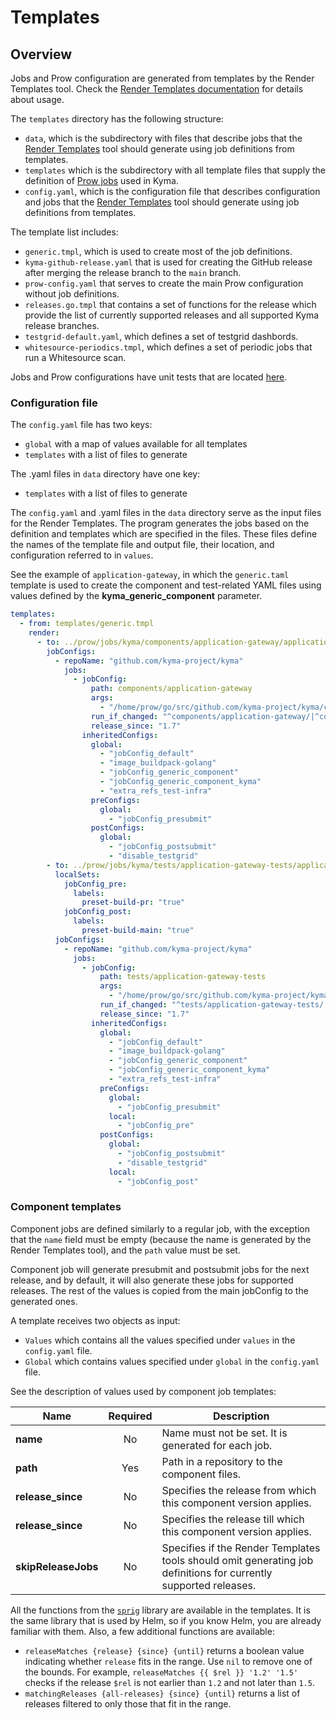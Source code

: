 # Templates

## Overview

Jobs and Prow configuration are generated from templates by the Render Templates tool. Check the [Render Templates documentation](../development/tools/cmd/rendertemplates/README.md) for details about usage.

The `templates` directory has the following structure:

- `data`, which is the subdirectory with files that describe jobs that the [Render Templates](../development/tools/cmd/rendertemplates) tool should generate using job definitions from templates.
- `templates` which is the subdirectory with all template files that supply the definition of [Prow jobs](../prow/jobs) used in Kyma.
- `config.yaml`, which is the configuration file that describes configuration and jobs that the [Render Templates](../development/tools/cmd/rendertemplates) tool should generate using job definitions from templates.

The template list includes:

- `generic.tmpl`, which is used to create most of the job definitions.
- `kyma-github-release.yaml` that is used for creating the GitHub release after merging the release branch to the `main` branch.
- `prow-config.yaml` that serves to create the main Prow configuration without job definitions.
- `releases.go.tmpl` that contains a set of functions for the release which provide the list of currently supported releases and all supported Kyma release branches.
- `testgrid-default.yaml`, which defines a set of testgrid dashbords.
- `whitesource-periodics.tmpl`, which defines a set of periodic jobs that run a Whitesource scan. 

Jobs and Prow configurations have unit tests that are located [here](../development/tools/jobs).

### Configuration file

The `config.yaml` file has two keys:

- `global` with a map of values available for all templates
- `templates` with a list of files to generate

The .yaml files in `data` directory have one key:

- `templates` with a list of files to generate

The `config.yaml` and .yaml files in the `data` directory serve as the input files for the Render Templates. The program generates the jobs based on the definition and templates which are specified in the files. These files define the names of the template file and output file, their location, and configuration referred to in `values`.

See the example of `application-gateway`, in which the `generic.taml` template is used to create the component and test-related YAML files using values defined by the **kyma_generic_component** parameter.

```yaml
templates:
  - from: templates/generic.tmpl
    render:
      - to: ../prow/jobs/kyma/components/application-gateway/application-gateway-generic.yaml
        jobConfigs:
          - repoName: "github.com/kyma-project/kyma"
            jobs:
              - jobConfig:
                  path: components/application-gateway
                  args:
                    - "/home/prow/go/src/github.com/kyma-project/kyma/components/application-gateway"
                  run_if_changed: "^components/application-gateway/|^common/makefiles/"
                  release_since: "1.7"
                inheritedConfigs:
                  global:
                    - "jobConfig_default"
                    - "image_buildpack-golang"
                    - "jobConfig_generic_component"
                    - "jobConfig_generic_component_kyma"
                    - "extra_refs_test-infra"
                  preConfigs:
                    global:
                      - "jobConfig_presubmit"
                  postConfigs:
                    global:
                      - "jobConfig_postsubmit"
                      - "disable_testgrid"
        - to: ../prow/jobs/kyma/tests/application-gateway-tests/application-gateway-tests-generic.yaml
          localSets:
            jobConfig_pre:
              labels:
                preset-build-pr: "true"
            jobConfig_post:
              labels:
                preset-build-main: "true"
          jobConfigs:
            - repoName: "github.com/kyma-project/kyma"
              jobs:
                - jobConfig:
                    path: tests/application-gateway-tests
                    args:
                      - "/home/prow/go/src/github.com/kyma-project/kyma/tests/application-gateway-tests"
                    run_if_changed: "^tests/application-gateway-tests/|^common/makefiles/"
                    release_since: "1.7"
                  inheritedConfigs:
                    global:
                      - "jobConfig_default"
                      - "image_buildpack-golang"
                      - "jobConfig_generic_component"
                      - "jobConfig_generic_component_kyma"
                      - "extra_refs_test-infra"
                    preConfigs:
                      global:
                        - "jobConfig_presubmit"
                      local:
                        - "jobConfig_pre"
                    postConfigs:
                      global:
                        - "jobConfig_postsubmit"
                        - "disable_testgrid"
                      local:
                        - "jobConfig_post"
```

### Component templates

Component jobs are defined similarly to a regular job, with the exception that the `name` field must be empty (because the name is generated by the Render Templates tool), and the `path` value must be set.

Component job will generate presubmit and postsubmit jobs for the next release, and by default, it will also generate these jobs for supported releases.
The rest of the values is copied from the main jobConfig to the generated ones.

A template receives two objects as input:
- `Values` which contains all the values specified under `values` in the `config.yaml` file.
- `Global` which contains values specified under `global` in the `config.yaml` file.

See the description of values used by component job templates:

| Name | Required | Description |
|------| :-------------: |------|
| **name** | No | Name must not be set. It is generated for each job. |
| **path** | Yes | Path in a repository to the component files. |
| **release_since** | No |  Specifies the release from which this component version applies. |
| **release_since** | No |  Specifies the release till which this component version applies.  |
| **skipReleaseJobs** | No | Specifies if the Render Templates tools should omit generating job definitions for currently supported releases. |

All the functions from the [`sprig`](https://github.com/Masterminds/sprig) library are available in the templates. It is the same library that is used by Helm, so if you know Helm, you are already familiar with them. Also, a few additional functions are available:
- `releaseMatches {release} {since} {until}` returns a boolean value indicating whether `release` fits in the range. Use `nil` to remove one of the bounds. For example, `releaseMatches {{ $rel }} '1.2' '1.5'` checks if the release `$rel` is not earlier than `1.2` and not later than `1.5`.
- `matchingReleases {all-releases} {since} {until}` returns a list of releases filtered to only those that fit in the range.
